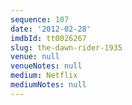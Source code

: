 ```yaml
---
sequence: 107
date: '2012-02-28'
imdbId: tt0026267
slug: the-dawn-rider-1935
venue: null
venueNotes: null
medium: Netflix
mediumNotes: null
---
```


